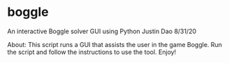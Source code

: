# boggle
An interactive Boggle solver GUI using Python
Justin Dao 8/31/20

About:
This script runs a GUI that assists the user in the game Boggle.
Run the script and follow the instructions to use the tool.  Enjoy!
